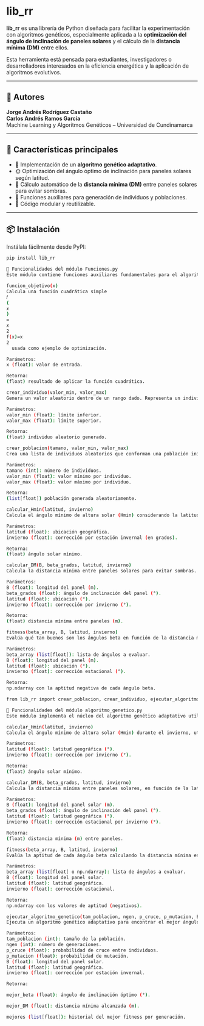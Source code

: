 # lib_rr

**lib_rr** es una librería de Python diseñada para facilitar la experimentación con algoritmos genéticos, especialmente aplicada a la **optimización del ángulo de inclinación de paneles solares** y el cálculo de la **distancia mínima (DM)** entre ellos.

Esta herramienta está pensada para estudiantes, investigadores o desarrolladores interesados en la eficiencia energética y la aplicación de algoritmos evolutivos.

---

## 👥 Autores

**Jorge Andrés Rodríguez Castaño**  
**Carlos Andrés Ramos García**  
Machine Learning y Algoritmos Genéticos – Universidad de Cundinamarca

---

## 🚀 Características principales

- 🧬 Implementación de un **algoritmo genético adaptativo**.
- 🌞 Optimización del ángulo óptimo de inclinación para paneles solares según latitud.
- 📏 Cálculo automático de la **distancia mínima (DM)** entre paneles solares para evitar sombras.
- 🔄 Funciones auxiliares para generación de individuos y poblaciones.
- 🧩 Código modular y reutilizable.

---

## 📦 Instalación

Instálala fácilmente desde PyPI:

```bash
pip install lib_rr

🔧 Funcionalidades del módulo Funciones.py
Este módulo contiene funciones auxiliares fundamentales para el algoritmo genético, enfocadas en la creación de individuos, evaluación de aptitud y cálculos solares.

funcion_objetivo(x)
Calcula una función cuadrática simple 
𝑓
(
𝑥
)
=
𝑥
2
f(x)=x 
2
  usada como ejemplo de optimización.

Parámetros:
x (float): valor de entrada.

Retorna:
(float) resultado de aplicar la función cuadrática.

crear_individuo(valor_min, valor_max)
Genera un valor aleatorio dentro de un rango dado. Representa un individuo de la población.

Parámetros:
valor_min (float): límite inferior.
valor_max (float): límite superior.

Retorna:
(float) individuo aleatorio generado.

crear_poblacion(tamano, valor_min, valor_max)
Crea una lista de individuos aleatorios que conforman una población inicial.

Parámetros:
tamano (int): número de individuos.
valor_min (float): valor mínimo por individuo.
valor_max (float): valor máximo por individuo.

Retorna:
(list[float]) población generada aleatoriamente.

calcular_Hmin(latitud, invierno)
Calcula el ángulo mínimo de altura solar (Hmin) considerando la latitud y condiciones invernales.

Parámetros:
latitud (float): ubicación geográfica.
invierno (float): corrección por estación invernal (en grados).

Retorna:
(float) ángulo solar mínimo.

calcular_DM(B, beta_grados, latitud, invierno)
Calcula la distancia mínima entre paneles solares para evitar sombras.

Parámetros:
B (float): longitud del panel (m).
beta_grados (float): ángulo de inclinación del panel (°).
latitud (float): ubicación (°).
invierno (float): corrección por invierno (°).

Retorna:
(float) distancia mínima entre paneles (m).

fitness(beta_array, B, latitud, invierno)
Evalúa qué tan buenos son los ángulos beta en función de la distancia mínima obtenida.

Parámetros:
beta_array (list[float]): lista de ángulos a evaluar.
B (float): longitud del panel (m).
latitud (float): ubicación (°).
invierno (float): corrección estacional (°).

Retorna:
np.ndarray con la aptitud negativa de cada ángulo beta.

from lib_rr import crear_poblacion, crear_individuo, ejecutar_algoritmo_genetico

🤖 Funcionalidades del módulo algoritmo_genetico.py
Este módulo implementa el núcleo del algoritmo genético adaptativo utilizado para optimizar el ángulo de inclinación de los paneles solares. También incluye funciones clave para cálculos solares y evaluación de aptitud.

calcular_Hmin(latitud, invierno)
Calcula el ángulo mínimo de altura solar (Hmin) durante el invierno, utilizado en el cálculo de distancia mínima.

Parámetros:
latitud (float): latitud geográfica (°).
invierno (float): corrección por invierno (°).

Retorna:
(float) ángulo solar mínimo.

calcular_DM(B, beta_grados, latitud, invierno)
Calcula la distancia mínima entre paneles solares, en función de la latitud y el ángulo de inclinación (beta).

Parámetros:
B (float): longitud del panel solar (m).
beta_grados (float): ángulo de inclinación del panel (°).
latitud (float): latitud geográfica (°).
invierno (float): corrección estacional por invierno (°).

Retorna:
(float) distancia mínima (m) entre paneles.

fitness(beta_array, B, latitud, invierno)
Evalúa la aptitud de cada ángulo beta calculando la distancia mínima entre paneles. Entre menor la distancia, mejor la aptitud (negativa para facilitar la maximización).

Parámetros:
beta_array (list[float] o np.ndarray): lista de ángulos a evaluar.
B (float): longitud del panel solar.
latitud (float): latitud geográfica.
invierno (float): corrección estacional.

Retorna:
np.ndarray con los valores de aptitud (negativos).

ejecutar_algoritmo_genetico(tam_poblacion, ngen, p_cruce, p_mutacion, B, latitud, invierno)
Ejecuta un algoritmo genético adaptativo para encontrar el mejor ángulo de inclinación beta que minimiza la distancia entre paneles solares, dadas ciertas condiciones.

Parámetros:
tam_poblacion (int): tamaño de la población.
ngen (int): número de generaciones.
p_cruce (float): probabilidad de cruce entre individuos.
p_mutacion (float): probabilidad de mutación.
B (float): longitud del panel solar.
latitud (float): latitud geográfica.
invierno (float): corrección por estación invernal.

Retorna:

mejor_beta (float): ángulo de inclinación óptimo (°).

mejor_DM (float): distancia mínima alcanzada (m).

mejores (list[float]): historial del mejor fitness por generación.